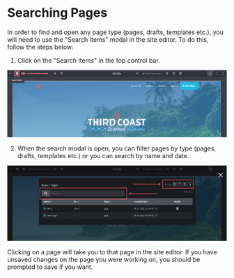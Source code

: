 # Searching Pages

In order to find and open any page type (pages, drafts, templates etc.), you will need to use the "Search Items" modal in the site editor. To do this, follow the steps below:

1) Click on the "Search Items" in the top control bar.

![Search pages step 1](./search-pages-s1.png)

2) When the search modal is open, you can filter pages by type (pages, drafts, templates etc.) or you can search by name and date.

![Search pages step 2](./search-pages-s2.png)

Clicking on a page will take you to that page in the site editor. If you have unsaved changes on the page you were working on, you should be prompted to save if you want.
